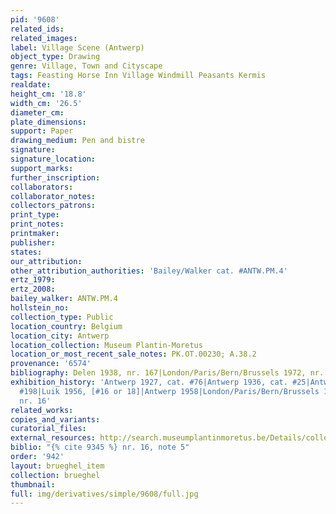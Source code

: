 ```yaml
---
pid: '9608'
related_ids: 
related_images: 
label: Village Scene (Antwerp)
object_type: Drawing
genre: Village, Town and Cityscape
tags: Feasting Horse Inn Village Windmill Peasants Kermis
realdate: 
height_cm: '18.8'
width_cm: '26.5'
diameter_cm: 
plate_dimensions: 
support: Paper
drawing_medium: Pen and bistre
signature: 
signature_location: 
support_marks: 
further_inscription: 
collaborators: 
collaborator_notes: 
collectors_patrons: 
print_type: 
print_notes: 
printmaker: 
publisher: 
states: 
our_attribution: 
other_attribution_authorities: 'Bailey/Walker cat. #ANTW.PM.4'
ertz_1979: 
ertz_2008: 
bailey_walker: ANTW.PM.4
hollstein_no: 
collection_type: Public
location_country: Belgium
location_city: Antwerp
location_collection: Museum Plantin-Moretus
location_or_most_recent_sale_notes: PK.OT.00230; A.38.2
provenance: '6574'
bibliography: Delen 1938, nr. 167|London/Paris/Bern/Brussels 1972, nr. 16, note 5
exhibition_history: 'Antwerp 1927, cat. #76|Antwerp 1936, cat. #25|Antwerp 1955, cat.
  #198|Luik 1956, [#16 or 18]|Antwerp 1958|London/Paris/Bern/Brussels 1972, under
  nr. 16'
related_works: 
copies_and_variants: 
curatorial_files: 
external_resources: http://search.museumplantinmoretus.be/Details/collect/276962
biblio: "{% cite 9345 %} nr. 16, note 5"
order: '942'
layout: brueghel_item
collection: brueghel
thumbnail: 
full: img/derivatives/simple/9608/full.jpg
---
```

